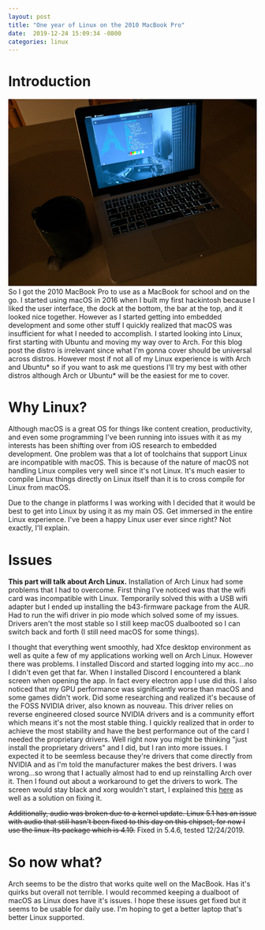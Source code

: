```yaml
---
layout:	post
title: "One year of Linux on the 2010 MacBook Pro"
date:  2019-12-24 15:09:34 -0800
categories: linux
---
```

# **Introduction**
![MBP running Arch](/assets/linux-on-mbp/IMG_20191223_184702.jpg)
So I got the 2010 MacBook Pro to use as a MacBook for school and on the go. I started using macOS in 2016 when I built my first hackintosh because I liked the user interface, the dock at the bottom, the bar at the top, and it looked nice together. However as I started getting into embedded development and some other stuff I quickly realized that macOS was insufficient for what I needed to accomplish. I started looking into Linux, first starting with Ubuntu and moving my way over to Arch. For this blog post the distro is irrelevant since what I'm gonna cover should be universal across distros. However most if not all of my Linux experience is with Arch and Ubuntu* so if you want to ask me questions I'll try my best with other distros although Arch or Ubuntu* will be the easiest for me to cover.

# **Why Linux?**
Although macOS is a great OS for things like content creation, productivity, and even some programming I've been running into issues with it as my interests has been shifting over from iOS research to embedded development. One problem was that a lot of toolchains that support Linux are incompatible with macOS. This is because of the nature of macOS not handling Linux compiles very well since it's not Linux. It's much easier to compile Linux things directly on Linux itself than it is to cross compile for Linux from macOS.

Due to the change in platforms I was working with I decided that it would be best to get into Linux by using it as my main OS. Get immersed in the entire Linux experience. I've been a happy Linux user ever since right? Not exactly, I'll explain. 

# **Issues**
**This part will talk about Arch Linux.**
Installation of Arch Linux had some problems that I had to overcome. First thing I've noticed was that the wifi card was incompatible with Linux. Temporarily solved this with a USB wifi adapter but I ended up installing the b43-firmware package from the AUR. Had to run the wifi driver in pio mode which solved some of my issues. Drivers aren't the most stable so I still keep macOS dualbooted so I can switch back and forth (I still need macOS for some things).

I thought that everything went smoothly, had Xfce desktop environment as well as quite a few of my applications working well on Arch Linux. However there was problems. I installed Discord and started logging into my acc...no I didn't even get that far. When I installed Discord I encountered a blank screen when opening the app. In fact every electron app I use did this. I also noticed that my GPU performance was significantly worse than macOS and some games didn't work. Did some researching and realized it's because of the FOSS NVIDIA driver, also known as nouveau. This driver relies on reverse engineered closed source NVIDIA drivers and is a community effort which means it's not the most stable thing. I quickly realized that in order to achieve the most stability and have the best performance out of the card I needed the proprietary drivers. Well right now you might be thinking "just install the proprietary drivers" and I did, but I ran into more issues. I expected it to be seemless because they're drivers that come directly from NVIDIA and as I'm told the manufacturer makes the best drivers. I was wrong...so wrong that I actually almost had to end up reinstalling Arch over it. Then I found out about a workaround to get the drivers to work. The screen would stay black and xorg wouldn't start, I explained this [here](https://devfusediboot.github.io/misc/tech/stuff/2019/12/01/how-i-triplebooted-my-macbook-pro.html) as well as a solution on fixing it.

~~Additionally, audio was broken due to a kernel update. Linux 5.1 has an issue with audio that still hasn't been fixed to this day on this chipset, for now I use the linux-lts package which is 4.19.~~ Fixed in 5.4.6, tested 12/24/2019.

# **So now what?**
Arch seems to be the distro that works quite well on the MacBook. Has it's quirks but overall not terrible. I would recommed keeping a dualboot of macOS as Linux does have it's issues. I hope these issues get fixed but it seems to be usable for daily use. I'm hoping to get a better laptop that's better Linux supported.
